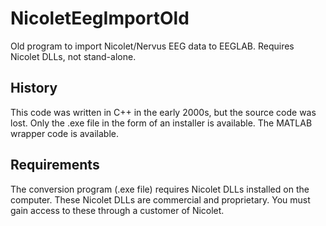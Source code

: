 # NicoletEegImportOld
Old program to import Nicolet/Nervus EEG data to EEGLAB. Requires Nicolet DLLs, not stand-alone.

## History

This code was written in C++ in the early 2000s, but the source code was lost. Only the .exe file in the form of an installer is available. The MATLAB wrapper code is available.

## Requirements

The conversion program (.exe file) requires Nicolet DLLs installed on the computer. These Nicolet DLLs are commercial and proprietary. You must gain access to these through a customer of Nicolet.
